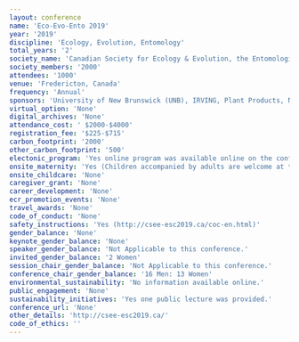 ```yaml
---
layout: conference 
name: 'Eco-Evo-Ento 2019'
year: '2019'
discipline: 'Ecology, Evolution, Entomology'
total_years: '2'
society_name: 'Canadian Society for Ecology & Evolution, the Entomological Society of Canada, the Acadian Entomological Society'
society_members: '2000'
attendees: '1000'
venue: 'Fredericton, Canada'
frequency: 'Annual'
sponsors: 'University of New Brunswick (UNB), IRVING, Plant Products, New Phytologist Trust, Atlantic Association for Research in the Mathematical Sciences, Project Learning Tree Canada, Sustainable Forestry Initiative, BASF, CORTEVA agriscience, Ecology and Evolution (an open access journal), Syngenta, The Royal Society Publishing, Forest Protection Limited, Canadian Society for Ecology and Evolution'
virtual_option: 'None'
digital_archives: 'None'
attendance_cost: ' $2000-$4000'
registration_fee: '$225-$715'
carbon_footprint: '2000'
other_carbon_footprint: '500'
electonic_program: 'Yes online program was available online on the conference website.'
onsite_maternity: 'Yes (Children accompanied by adults are welcome at the conference, as is (of course) breastfeeding anywhere. Please ask a volunteer or organizer if we can help with something. An infant care room is available in the Hilton, just across the skywalk from the convention centre. Caregivers can get keycards from the front desk to keep for the duration of the conference. The room will have comfortable chairs, cribs, and a minifridge. Please take advantage for any infant care needs (or to store your infant-care supplies).'
onsite_childcare: 'None'
caregiver_grant: 'None'
career_development: 'None'
ecr_promotion_events: 'None'
travel_awards: 'None'
code_of_conduct: 'None'
safety_instructions: 'Yes (http://csee-esc2019.ca/coc-en.html)'
gender_balance: 'None'
keynote_gender_balance: 'None'
speaker_gender_balance: 'Not Applicable to this conference.'
invited_gender_balance: '2 Women'
session_chair_gender_balance: 'Not Applicable to this conference.'
conference_chair_gender_balance: '16 Men: 13 Women'
environmental_sustainability: 'No information available online.'
public_engagement: 'None'
sustainability_initiatives: 'Yes one public lecture was provided.'
conference_url: 'None'
other_details: 'http://csee-esc2019.ca/'
code_of_ethics: ''
---
```

